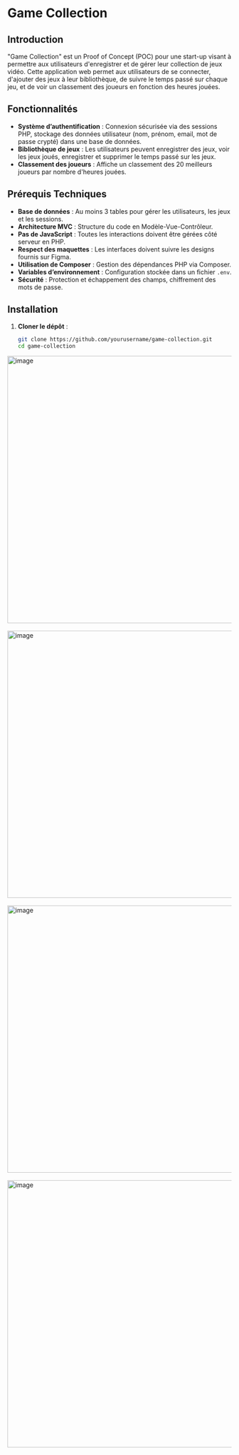 # Game Collection

## Introduction
"Game Collection" est un Proof of Concept (POC) pour une start-up visant à permettre aux utilisateurs d'enregistrer et de gérer leur collection de jeux vidéo. Cette application web permet aux utilisateurs de se connecter, d'ajouter des jeux à leur bibliothèque, de suivre le temps passé sur chaque jeu, et de voir un classement des joueurs en fonction des heures jouées.

## Fonctionnalités
- **Système d’authentification** : Connexion sécurisée via des sessions PHP, stockage des données utilisateur (nom, prénom, email, mot de passe crypté) dans une base de données.
- **Bibliothèque de jeux** : Les utilisateurs peuvent enregistrer des jeux, voir les jeux joués, enregistrer et supprimer le temps passé sur les jeux.
- **Classement des joueurs** : Affiche un classement des 20 meilleurs joueurs par nombre d'heures jouées.

## Prérequis Techniques
- **Base de données** : Au moins 3 tables pour gérer les utilisateurs, les jeux et les sessions.
- **Architecture MVC** : Structure du code en Modèle-Vue-Contrôleur.
- **Pas de JavaScript** : Toutes les interactions doivent être gérées côté serveur en PHP.
- **Respect des maquettes** : Les interfaces doivent suivre les designs fournis sur Figma.
- **Utilisation de Composer** : Gestion des dépendances PHP via Composer.
- **Variables d’environnement** : Configuration stockée dans un fichier `.env`.
- **Sécurité** : Protection et échappement des champs, chiffrement des mots de passe.

## Installation
1. **Cloner le dépôt** :
   ```bash
   git clone https://github.com/yourusername/game-collection.git
   cd game-collection


<img align="center" src="https://github.com/johannvig/Game-collection/assets/102874093/c84343f8-70d5-4123-8341-f685abe87ffe" width="600" alt="image">
<br>
<br>
<img  align="center" src="https://github.com/johannvig/Game-collection/assets/102874093/689565bd-7708-4c76-8964-d61d9f83cbaf" width="600" alt="image">
<br>
<br>
<img align="center" src="https://github.com/johannvig/Game-collection/assets/102874093/a6d3b610-cf36-4e01-8dec-129f77774643" width="600" alt="image">
<br>
<br>
<img align="center" src="https://github.com/johannvig/Game-collection/assets/102874093/42ab695a-a101-4780-b00c-1f51cbf649c7" width="600" alt="image">

